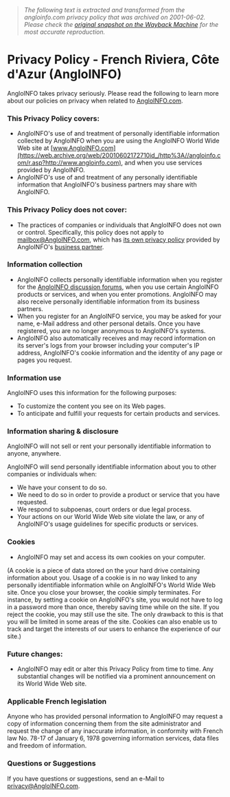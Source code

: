 > *The following text is extracted and transformed from the angloinfo.com privacy policy that was archived on 2001-06-02. Please check the [original snapshot on the Wayback Machine](https://web.archive.org/web/20010602172710id_/http%3A//angloinfo.com/information/privacy.asp) for the most accurate reproduction.*

# Privacy Policy - French Riviera, Côte d'Azur (AngloINFO)

AngloINFO takes privacy seriously. Please read the following to learn more about our policies on privacy when related to [AngloINFO.com](https://web.archive.org/web/20010602172710id_/http%3A//angloinfo.com/r.asp?http://www.angloinfo.com/). 

### This Privacy Policy covers:

  * AngloINFO's use of and treatment of personally identifiable information collected by AngloINFO when you are using the AngloINFO World Wide Web site at [www.AngloINFO.com](https://web.archive.org/web/20010602172710id_/http%3A//angloinfo.com/r.asp?http://www.angloinfo.com), and when you use services provided by AngloINFO. 
  * AngloINFO's use of and treatment of any personally identifiable information that AngloINFO's business partners may share with AngloINFO. 



### This Privacy Policy does not cover:

  * The practices of companies or individuals that AngloINFO does not own or control. Specifically, this policy does not apply to [mailbox@AngloINFO.com](https://web.archive.org/web/20010602172710id_/http%3A//angloinfo.com/mailbox.asp), which has [ its own privacy policy](https://web.archive.org/web/20010602172710id_/http%3A//angloinfo.com/r.asp?http://www.everyone.net/main/html/p_policy.html) provided by AngloINFO's [ business partner](https://web.archive.org/web/20010602172710id_/http%3A//angloinfo.com/r.asp?http://www.everyone.net/). 



### Information collection

  * AngloINFO collects personally identifiable information when you register for the [AngloINFO discussion forums](https://web.archive.org/web/20010602172710id_/http%3A//angloinfo.com/forum/), when you use certain AngloINFO products or services, and when you enter promotions. AngloINFO may also receive personally identifiable information from its business partners. 
  * When you register for an AngloINFO service, you may be asked for your name, e-Mail address and other personal details. Once you have registered, you are no longer anonymous to AngloINFO's systems. 
  * AngloINFO also automatically receives and may record information on its server's logs from your browser including your computer's IP address, AngloINFO's cookie information and the identity of any page or pages you request. 



### Information use

AngloINFO uses this information for the following purposes: 

  * To customize the content you see on its Web pages. 
  * To anticipate and fulfill your requests for certain products and services. 



### Information sharing & disclosure

AngloINFO will not sell or rent your personally identifiable information to anyone, anywhere.

AngloINFO will send personally identifiable information about you to other companies or individuals when: 

  * We have your consent to do so. 
  * We need to do so in order to provide a product or service that you have requested. 
  * We respond to subpoenas, court orders or due legal process. 
  * Your actions on our World Wide Web site violate the law, or any of AngloINFO's usage guidelines for specific products or services. 



### Cookies

  * AngloINFO may set and access its own cookies on your computer. 



(A cookie is a piece of data stored on the your hard drive containing information about you. Usage of a cookie is in no way linked to any personally identifiable information while on AngloINFO's World Wide Web site. Once you close your browser, the cookie simply terminates. For instance, by setting a cookie on AngloINFO's site, you would not have to log in a password more than once, thereby saving time while on the site. If you reject the cookie, you may still use the site. The only drawback to this is that you will be limited in some areas of the site. Cookies can also enable us to track and target the interests of our users to enhance the experience of our site.)

### Future changes:

  * AngloINFO may edit or alter this Privacy Policy from time to time. Any substantial changes will be notified via a prominent announcement on its World Wide Web site. 



### Applicable French legislation

Anyone who has provided personal information to AngloINFO may request a copy of information concerning them from the site administrator and request the change of any inaccurate information, in conformity with French law No. 78-17 of January 6, 1978 governing information services, data files and freedom of information.

### Questions or Suggestions

If you have questions or suggestions, send an e-Mail to [privacy@AngloINFO.com](mailto:privacy@angloinfo.com).
